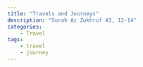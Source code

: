 ```yaml
---
title: "Travels and Journeys"
description: "Surah Az Zukhruf 43, 12-14"
categories:
    - Travel
tags:
    - travel
    - journey
---
```


